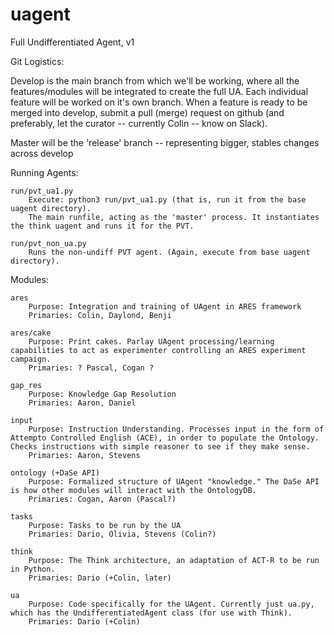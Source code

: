 # uagent
Full Undifferentiated Agent, v1

Git Logistics:

Develop is the main branch from which we'll be working, where all the features/modules will be integrated to create the full UA. Each individual feature will be worked on it's own branch. When a feature is ready to be merged into develop, submit a pull (merge) request on github (and preferably, let the curator -- currently Colin -- know on Slack).

Master will be the 'release' branch -- representing bigger, stables changes across develop

Running Agents:

	run/pvt_ua1.py
		Execute: python3 run/pvt_ua1.py (that is, run it from the base uagent directory).
		The main runfile, acting as the 'master' process. It instantiates the think uagent and runs it for the PVT.

	run/pvt_non_ua.py
		Runs the non-undiff PVT agent. (Again, execute from base uagent directory).

Modules:
	
	ares
		Purpose: Integration and training of UAgent in ARES framework
		Primaries: Colin, Daylond, Benji

	ares/cake
		Purpose: Print cakes. Parlay UAgent processing/learning capabilities to act as experimenter controlling an ARES experiment campaign.
		Primaries: ? Pascal, Cogan ?

	gap_res
		Purpose: Knowledge Gap Resolution
		Primaries: Aaron, Daniel

	input
		Purpose: Instruction Understanding. Processes input in the form of Attempto Controlled English (ACE), in order to populate the Ontology. Checks instructions with simple reasoner to see if they make sense.
		Primaries: Aaron, Stevens

	ontology (+DaSe API)
		Purpose: Formalized structure of UAgent "knowledge." The DaSe API is how other modules will interact with the OntologyDB.
		Primaries: Cogan, Aaron (Pascal?)

	tasks
		Purpose: Tasks to be run by the UA
		Primaries: Dario, Olivia, Stevens (Colin?)

	think
		Purpose: The Think architecture, an adaptation of ACT-R to be run in Python.
		Primaries: Dario (+Colin, later)

	ua
		Purpose: Code specifically for the UAgent. Currently just ua.py, which has the UndifferentiatedAgent class (for use with Think).
		Primaries: Dario (+Colin)















